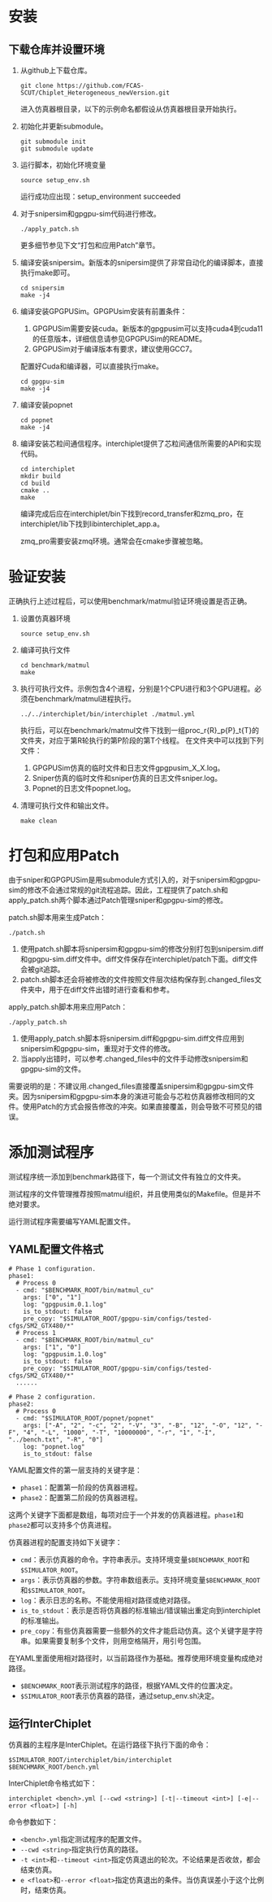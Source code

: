 # 安装

## 下载仓库并设置环境

1. 从github上下载仓库。

    ```
    git clone https://github.com/FCAS-SCUT/Chiplet_Heterogeneous_newVersion.git
    ```

    进入仿真器根目录，以下的示例命名都假设从仿真器根目录开始执行。

2. 初始化并更新submodule。

    ```
    git submodule init
    git submodule update
    ```

3. 运行脚本，初始化环境变量

    ```
    source setup_env.sh
    ```

    运行成功应出现：setup_environment succeeded

4. 对于snipersim和gpgpu-sim代码进行修改。

    ```
    ./apply_patch.sh
    ```

    更多细节参见下文“打包和应用Patch”章节。

5. 编译安装snipersim。新版本的snipersim提供了非常自动化的编译脚本，直接执行make即可。

    ```
    cd snipersim
    make -j4
    ```

6. 编译安装GPGPUSim。GPGPUsim安装有前置条件：

    1. GPGPUSim需要安装cuda。新版本的gpgpusim可以支持cuda4到cuda11的任意版本，详细信息请参见GPGPUSim的README。
    2. GPGPUSim对于编译版本有要求，建议使用GCC7。

    配置好Cuda和编译器，可以直接执行make。

    ```
    cd gpgpu-sim
    make -j4
    ```

7. 编译安装popnet

    ```
    cd popnet
    make -j4
    ```

8. 编译安装芯粒间通信程序。interchiplet提供了芯粒间通信所需要的API和实现代码。

    ```
    cd interchiplet
    mkdir build
    cd build
    cmake ..
    make
    ```

    编译完成后应在interchiplet/bin下找到record_transfer和zmq_pro，在interchiplet/lib下找到libinterchiplet_app.a。

    zmq_pro需要安装zmq环境。通常会在cmake步骤被忽略。

# 验证安装

正确执行上述过程后，可以使用benchmark/matmul验证环境设置是否正确。

1. 设置仿真器环境

    ```
    source setup_env.sh
     ```

2. 编译可执行文件

    ```
    cd benchmark/matmul
    make
    ```

3. 执行可执行文件。示例包含4个进程，分别是1个CPU进行和3个GPU进程。必须在benchmark/matmul进程执行。

    ```
    ../../interchiplet/bin/interchiplet ./matmul.yml
    ```

    执行后，可以在benchmark/matmul文件下找到一组proc_r{R}_p{P}_t{T}的文件夹，对应于第R轮执行的第P阶段的第T个线程。
    在文件夹中可以找到下列文件：

    1. GPGPUSim仿真的临时文件和日志文件gpgpusim_X_X.log。
    2. Sniper仿真的临时文件和sniper仿真的日志文件sniper.log。
    3. Popnet的日志文件popnet.log。

4. 清理可执行文件和输出文件。

    ```
    make clean
    ```

# 打包和应用Patch

由于sniper和GPGPUSim是用submodule方式引入的，对于snipersim和gpgpu-sim的修改不会通过常规的git流程追踪。因此，工程提供了patch.sh和apply_patch.sh两个脚本通过Patch管理sniper和gpgpu-sim的修改。

patch.sh脚本用来生成Patch：

```
./patch.sh
```

1. 使用patch.sh脚本将snipersim和gpgpu-sim的修改分别打包到snipersim.diff和gpgpu-sim.diff文件中。diff文件保存在interchiplet/patch下面。diff文件会被git追踪。
2. patch.sh脚本还会将被修改的文件按照文件层次结构保存到.changed_files文件夹中，用于在diff文件出错时进行查看和参考。

apply_patch.sh脚本用来应用Patch：

```
./apply_patch.sh
```

1. 使用apply_patch.sh脚本将snipersim.diff和gpgpu-sim.diff文件应用到snipersim和gpgpu-sim，重现对于文件的修改。
2. 当apply出错时，可以参考.changed_files中的文件手动修改snipersim和gpgpu-sim的文件。

需要说明的是：不建议用.changed_files直接覆盖snipersim和gpgpu-sim文件夹。因为snipersim和gpgpu-sim本身的演进可能会与芯粒仿真器修改相同的文件。使用Patch的方式会报告修改的冲突。如果直接覆盖，则会导致不可预见的错误。

# 添加测试程序

测试程序统一添加到benchmark路径下，每一个测试文件有独立的文件夹。

测试程序的文件管理推荐按照matmul组织，并且使用类似的Makefile。但是并不绝对要求。

运行测试程序需要编写YAML配置文件。

## YAML配置文件格式

```
# Phase 1 configuration.
phase1:
  # Process 0
  - cmd: "$BENCHMARK_ROOT/bin/matmul_cu"
    args: ["0", "1"]
    log: "gpgpusim.0.1.log"
    is_to_stdout: false
    pre_copy: "$SIMULATOR_ROOT/gpgpu-sim/configs/tested-cfgs/SM2_GTX480/*"
  # Process 1
  - cmd: "$BENCHMARK_ROOT/bin/matmul_cu"
    args: ["1", "0"]
    log: "gpgpusim.1.0.log"
    is_to_stdout: false
    pre_copy: "$SIMULATOR_ROOT/gpgpu-sim/configs/tested-cfgs/SM2_GTX480/*"
  ......

# Phase 2 configuration.
phase2:
  # Process 0
  - cmd: "$SIMULATOR_ROOT/popnet/popnet"
    args: ["-A", "2", "-c", "2", "-V", "3", "-B", "12", "-O", "12", "-F", "4", "-L", "1000", "-T", "10000000", "-r", "1", "-I", "../bench.txt", "-R", "0"]
    log: "popnet.log"
    is_to_stdout: false

```

YAML配置文件的第一层支持的关键字是：

- `phase1`：配置第一阶段的仿真器进程。
- `phase2`：配置第二阶段的仿真器进程。

这两个关键字下面都是数组，每项对应于一个并发的仿真器进程。`phase1`和`phase2`都可以支持多个仿真进程。

仿真器进程的配置支持如下关键字：

- `cmd`：表示仿真器的命令。字符串表示。支持环境变量`$BENCHMARK_ROOT`和`$SIMULATOR_ROOT`。
- `args`：表示仿真器的参数。字符串数组表示。支持环境变量`$BENCHMARK_ROOT`和`$SIMULATOR_ROOT`。
- `log`：表示日志的名称。不能使用相对路径或绝对路径。
- `is_to_stdout`：表示是否将仿真器的标准输出/错误输出重定向到interchiplet的标准输出。
- `pre_copy`：有些仿真器需要一些额外的文件才能启动仿真。这个关键字是字符串。如果需要复制多个文件，则用空格隔开，用引号包围。

在YAML里面使用相对路径时，以当前路径作为基础。推荐使用环境变量构成绝对路径。

- `$BENCHMARK_ROOT`表示测试程序的路径，根据YAML文件的位置决定。
- `$SIMULATOR_ROOT`表示仿真器的路径，通过setup_env.sh决定。

## 运行InterChiplet

仿真器的主程序是InterChiplet。在运行路径下执行下面的命令：

```
$SIMULATOR_ROOT/interchiplet/bin/interchiplet $BENCHMARK_ROOT/bench.yml
```

InterChiplet命令格式如下：

```
interchiplet <bench>.yml [--cwd <string>] [-t|--timeout <int>] [-e|--error <float>] [-h]
```

命令参数如下：

- `<bench>.yml`指定测试程序的配置文件。
- `--cwd <string>`指定执行仿真的路径。
- `-t <int>`和`--timeout <int>`指定仿真退出的轮次。不论结果是否收敛，都会结束仿真。
- `e <float>`和`--error <float>`指定仿真退出的条件。当仿真误差小于这个比例时，结束仿真。

